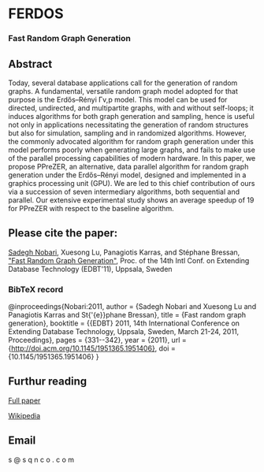 # FERDOS
### Fast Random Graph Generation

## Abstract

Today, several database applications call for the generation of random graphs. A fundamental, versatile random graph model adopted for that purpose is the Erdős–Rényi Γv,p model. This model can be used for directed, undirected, and multipartite graphs, with and without self-loops; it induces algorithms for both graph generation and sampling, hence is useful not only in applications necessitating the generation of random structures but also for simulation, sampling and in randomized algorithms. However, the commonly advocated algorithm for random graph generation under this model performs poorly when generating large graphs, and fails to make use of the parallel processing capabilities of modern hardware. In this paper, we propose PPreZER, an alternative, data parallel algorithm for random graph generation under the Erdős–Rényi model, designed and implemented in a graphics processing unit (GPU). We are led to this chief contribution of ours via a succession of seven intermediary algorithms, both sequential and parallel. Our extensive experimental study shows an average speedup of 19 for PPreZER with respect to the baseline algorithm.
## Please cite the paper:
[Sadegh Nobari](http://bit.ly/NOB-GS), Xuesong Lu, Panagiotis Karras, and Stéphane Bressan,
["Fast Random Graph Generation"](http://portal.acm.org/citation.cfm?id=1951406),
Proc. of the 14th Intl Conf. on Extending Database Technology (EDBT'11), Uppsala, Sweden
### BibTeX record
@inproceedings{Nobari:2011,
  author    = {Sadegh Nobari and
               Xuesong Lu and
               Panagiotis Karras and
               St{\'{e}}phane Bressan},
  title     = {Fast random graph generation},
  booktitle = {{EDBT} 2011, 14th International Conference on Extending Database Technology,
               Uppsala, Sweden, March 21-24, 2011, Proceedings},
  pages     = {331--342},
  year      = {2011},
  url       = {http://doi.acm.org/10.1145/1951365.1951406},
  doi       = {10.1145/1951365.1951406}
}
 
## Furthur reading
[Full paper](http://portal.acm.org/citation.cfm?id=1951406)

[Wikipedia](https://en.wikipedia.org/wiki/Erd%C5%91s%E2%80%93R%C3%A9nyi_model)

## Email
s @ s q n c o . c o m 
